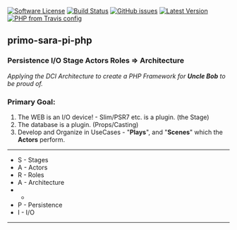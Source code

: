 [![Software License](https://img.shields.io/badge/license-MIT-brightgreen.svg)](LICENSE.md)
[![Build Status](https://travis-ci.com/keithy/primo-sara-pi-php.svg?branch=master)](https://travis-ci.com/keithy/primo-pisara-php)
[![GitHub issues](https://img.shields.io/github/issues/keithy/primo-sara-pi-php.svg)](https://github.com/keithy/primo-pisara-php/issues)
[![Latest Version](https://img.shields.io/github/release/keithy/primo-sara-pi-php.svg)](https://github.com/keithy/primo-pisara-php/releases)
[![PHP from Travis config](https://img.shields.io/travis/php-v/keithy/primo-sara-pi-php.svg)](https://travis-ci.com/keithy/primo-pisara-php)

## primo-sara-pi-php

### Persistence I/O Stage Actors Roles => Architecture

*Applying the DCI Architecture to create a PHP Framework for **Uncle Bob** to be proud of.*  

### Primary Goal:

1. The WEB is an I/O device! - Slim/PSR7 etc. is a plugin. (the Stage)
2. The database is a plugin. (Props/Casting)
3. Develop and Organize in UseCases - "**Plays**", and "**Scenes**" which the **Actors** perform.

----

* S - Stages
* A - Actors
* R - Roles
* A - Architecture
* -
* P - Persistence
* I - I/O

----
